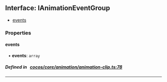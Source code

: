 ## Interface: IAnimationEventGroup

- [events](#events)

### Properties

#### events

<div style="margin-left: 10px;">


• **events**: ``array``

</div>


##### Defined in &nbsp;   [cocos/core/animation/animation-clip.ts:78](https://github.com/cocos-creator/engine/blob/c7bf6b8a9/cocos/core/animation/animation-clip.ts#L78)&nbsp;

___
